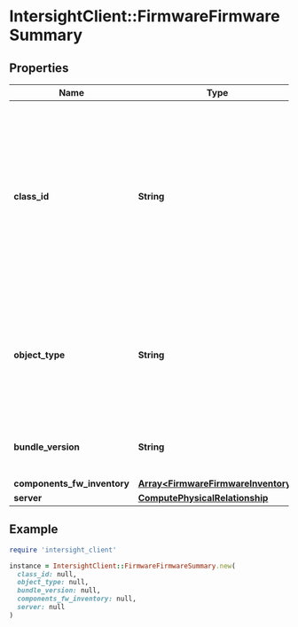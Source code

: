 # IntersightClient::FirmwareFirmwareSummary

## Properties

| Name | Type | Description | Notes |
| ---- | ---- | ----------- | ----- |
| **class_id** | **String** | The fully-qualified name of the instantiated, concrete type. This property is used as a discriminator to identify the type of the payload when marshaling and unmarshaling data. | [default to &#39;firmware.FirmwareSummary&#39;] |
| **object_type** | **String** | The fully-qualified name of the instantiated, concrete type. The value should be the same as the &#39;ClassId&#39; property. | [default to &#39;firmware.FirmwareSummary&#39;] |
| **bundle_version** | **String** | Version details at the bundle level for the each of server. | [optional] |
| **components_fw_inventory** | [**Array&lt;FirmwareFirmwareInventory&gt;**](FirmwareFirmwareInventory.md) |  | [optional] |
| **server** | [**ComputePhysicalRelationship**](ComputePhysicalRelationship.md) |  | [optional] |

## Example

```ruby
require 'intersight_client'

instance = IntersightClient::FirmwareFirmwareSummary.new(
  class_id: null,
  object_type: null,
  bundle_version: null,
  components_fw_inventory: null,
  server: null
)
```

